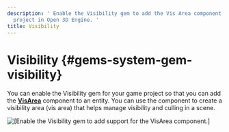 ```yaml
---
description: ' Enable the Visibility gem to add the Vis Area component to your game
  project in Open 3D Engine. '
title: Visibility
---
```

# Visibility {#gems-system-gem-visibility}

You can enable the Visibility gem for your game project so that you can add the **[VisArea](/docs/user-guide/features/components/vis-area.md)** component to an entity\. You can use the component to create a visibility area \(vis area\) that helps manage visibility and culling in a scene\.

![\[Enable the Visibility gem to add support for the VisArea component.\]](/images/user-guide/gems/gem-system-gem-visibility.png)